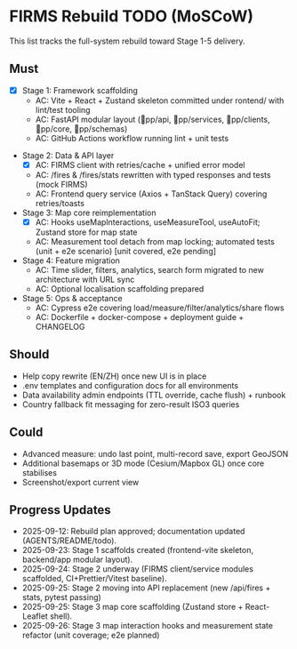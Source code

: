 # FIRMS Rebuild TODO (MoSCoW)

This list tracks the full-system rebuild toward Stage 1-5 delivery.

## Must
- [x] Stage 1: Framework scaffolding
  - AC: Vite + React + Zustand skeleton committed under 
rontend/ with lint/test tooling
  - AC: FastAPI modular layout (pp/api, pp/services, pp/clients, pp/core, pp/schemas)
  - AC: GitHub Actions workflow running lint + unit tests
- Stage 2: Data & API layer
  - [x] AC: FIRMS client with retries/cache + unified error model
  - AC: /fires & /fires/stats rewritten with typed responses and tests (mock FIRMS)
  - AC: Frontend query service (Axios + TanStack Query) covering retries/toasts
- Stage 3: Map core reimplementation
  - [x] AC: Hooks useMapInteractions, useMeasureTool, useAutoFit; Zustand store for map state
  - AC: Measurement tool detach from map locking; automated tests (unit + e2e scenario) [unit covered, e2e pending]
- Stage 4: Feature migration
  - AC: Time slider, filters, analytics, search form migrated to new architecture with URL sync
  - AC: Optional localisation scaffolding prepared
- Stage 5: Ops & acceptance
  - AC: Cypress e2e covering load/measure/filter/analytics/share flows
  - AC: Dockerfile + docker-compose + deployment guide + CHANGELOG

## Should
- Help copy rewrite (EN/ZH) once new UI is in place
- .env templates and configuration docs for all environments
- Data availability admin endpoints (TTL override, cache flush) + runbook
- Country fallback fit messaging for zero-result ISO3 queries

## Could
- Advanced measure: undo last point, multi-record save, export GeoJSON
- Additional basemaps or 3D mode (Cesium/Mapbox GL) once core stabilises
- Screenshot/export current view

## Progress Updates
- 2025-09-12: Rebuild plan approved; documentation updated (AGENTS/README/todo).
- 2025-09-23: Stage 1 scaffolds created (frontend-vite skeleton, backend/app modular layout).
- 2025-09-24: Stage 2 underway (FIRMS client/service modules scaffolded, CI+Prettier/Vitest baseline).
- 2025-09-25: Stage 2 moving into API replacement (new /api/fires + stats, pytest passing)
- 2025-09-25: Stage 3 map core scaffolding (Zustand store + React-Leaflet shell).
- 2025-09-26: Stage 3 map interaction hooks and measurement state refactor (unit coverage; e2e planned)

